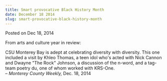 ```yaml
---
title: Smart provocative Black History Month
date: December 18 2014
slug: smart-provocative-black-history-month
---
```


 



<span class="date">Posted on Dec 18, 2014    </span>
<p>From arts and culture year in review:</p>
<p>CSU Monterey Bay is adept at celebrating diversity with
diversity. This one included a visit by Khleo Thomas, a teen idol
who&apos;s acted with Nick Cannon and Dwayne &quot;The Rock&quot; Johnson, a
discussion of the n-word, and a tag-team poetry du, one of whom
worked with KRS-One.<br>
&#x2013; <em>Monterey County Weekly,</em> Dec. 18, 2014</br></p>





 
